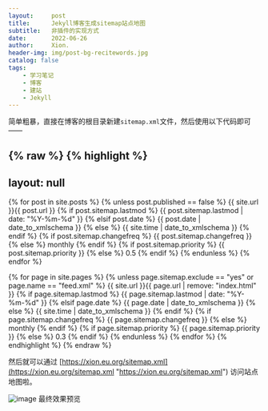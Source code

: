 ```yaml
---
layout:     post
title:      Jekyll博客生成sitemap站点地图
subtitle:   非插件的实现方式
date:       2022-06-26
author:     Xion.
header-img: img/post-bg-recitewords.jpg
catalog: false
tags:
    - 学习笔记
    - 博客
    - 建站
    - Jekyll
---
```


简单粗暴，直接在博客的根目录新建`sitemap.xml`文件，然后使用以下代码即可——

{% raw %}
{% highlight %}
  ---
  layout: null
  ---
  <?xml version="1.0" encoding="UTF-8"?>
  <urlset xmlns="http://www.sitemaps.org/schemas/sitemap/0.9">
  {% for post in site.posts %}
    {% unless post.published == false %}
      <url>
        <loc>{{ site.url }}{{ post.url }}</loc>
          {% if post.sitemap.lastmod %}
            <lastmod>{{ post.sitemap.lastmod | date: "%Y-%m-%d" }}</lastmod>
          {% elsif post.date %}
            <lastmod>{{ post.date | date_to_xmlschema }}</lastmod>
          {% else %}
            <lastmod>{{ site.time | date_to_xmlschema }}</lastmod>
          {% endif %}
          {% if post.sitemap.changefreq %}
            <changefreq>{{ post.sitemap.changefreq }}</changefreq>
          {% else %}
            <changefreq>monthly</changefreq>
          {% endif %}
          {% if post.sitemap.priority %}
            <priority>{{ post.sitemap.priority }}</priority>
          {% else %}
            <priority>0.5</priority>
          {% endif %}
      </url>
    {% endunless %}
  {% endfor %}

  {% for page in site.pages %}
    {% unless page.sitemap.exclude == "yes" or page.name == "feed.xml" %}
      <url>
        <loc>{{ site.url }}{{ page.url | remove: "index.html" }}</loc>
         {% if page.sitemap.lastmod %}
           <lastmod>{{ page.sitemap.lastmod | date: "%Y-%m-%d" }}</lastmod>
         {% elsif page.date %}
           <lastmod>{{ page.date | date_to_xmlschema }}</lastmod>
         {% else %}
           <lastmod>{{ site.time | date_to_xmlschema }}</lastmod>
         {% endif %}
         {% if page.sitemap.changefreq %}
           <changefreq>{{ page.sitemap.changefreq }}</changefreq>
         {% else %}
           <changefreq>monthly</changefreq>
         {% endif %}
         {% if page.sitemap.priority %}
           <priority>{{ page.sitemap.priority }}</priority>
         {% else %}
           <priority>0.3</priority>
         {% endif %}
      </url>
    {% endunless %}
  {% endfor %}
  </urlset>
{% endhighlight %}
{% endraw %}

然后就可以通过 [https://xion.eu.org/sitemap.xml](https://xion.eu.org/sitemap.xml "https://xion.eu.org/sitemap.xml") 访问站点地图啦。

![image](https://user-images.githubusercontent.com/6897274/175803771-bf5e7434-f259-49c1-a1ed-afca9d33516d.png)
最终效果预览 
